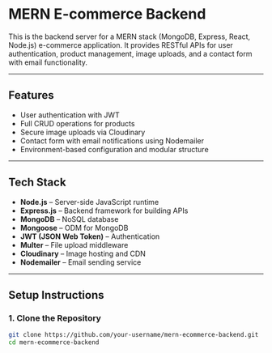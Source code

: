 # MERN E-commerce Backend

This is the backend server for a MERN stack (MongoDB, Express, React, Node.js) e-commerce application. It provides RESTful APIs for user authentication, product management, image uploads, and a contact form with email functionality.

---

## Features

- User authentication with JWT
- Full CRUD operations for products
- Secure image uploads via Cloudinary
- Contact form with email notifications using Nodemailer
- Environment-based configuration and modular structure

---

## Tech Stack

- **Node.js** – Server-side JavaScript runtime
- **Express.js** – Backend framework for building APIs
- **MongoDB** – NoSQL database
- **Mongoose** – ODM for MongoDB
- **JWT (JSON Web Token)** – Authentication
- **Multer** – File upload middleware
- **Cloudinary** – Image hosting and CDN
- **Nodemailer** – Email sending service

---

## Setup Instructions

### 1. Clone the Repository

```bash
git clone https://github.com/your-username/mern-ecommerce-backend.git
cd mern-ecommerce-backend
